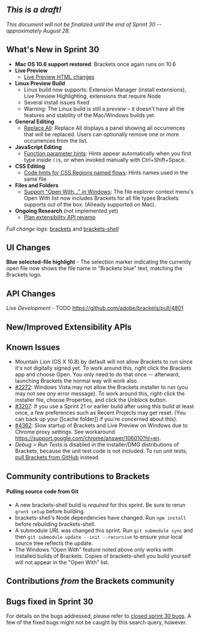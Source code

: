 _This is a draft!_
--------------------
_This document will not be finalized until the end of Sprint 30 -- approximately August 28._

What's New in Sprint 30
-----------------------
* **Mac OS 10.6 support restored**: Brackets once again runs on 10.6
* **Live Preview**
    * [Live Preview HTML changes](https://trello.com/c/cc8kk9zG/927-5-live-development-html-initial-implementation)
* **Linux Preview Build**
    * Linux build now supports: Extension Manager (install extensions), Live Preview Highlighting, extensions that require Node
    * Several install issues fixed
    * Warning: The Linux build is still a _preview_ &ndash; it doesn't have all the features and stability of the Mac/Windows builds yet.
* **General Editing**
    * [Replace All](https://github.com/adobe/brackets/pull/4686): Replace All displays a panel showing all occurrences that will be replaced. Users can optionally remove one or more occurrences from the list.
* **JavaScript Editing**
    * [Function parameter hints](https://github.com/adobe/brackets/pull/4637): Hints appear automatically when you first type inside `()`s, or when invoked manually with Ctrl+Shift+Space.
* **CSS Editing**
    * [Code hints for CSS Regions named flows](https://trello.com/c/gNvtHgu7/949-1-css-regions-named-flow): Hints names used in the same file
* **Files and Folders**
    * [Support "Open With..." in Windows](https://github.com/adobe/brackets-shell/pull/299): The file explorer context menu's Open With list now includes Brackets for all file types Brackets supports out of the box. (Already supported on Mac).
* **Ongoing Research** (not implemented yet)
    * [Plan extensibility API revamp](https://trello.com/c/rnN0XwK0/876-3-research-extension-api-design)


_Full change logs:_ [brackets](https://github.com/adobe/brackets/compare/sprint-29...sprint-30#commits_bucket) and [brackets-shell](https://github.com/adobe/brackets-shell/compare/sprint-29...sprint-30#commits_bucket)


UI Changes
----------
**Blue selected-file highlight** - The selection marker indicating the currently open file now shows the file name in "Brackets blue" text, matching the Brackets logo.


API Changes
-----------

*Live Development* - TODO https://github.com/adobe/brackets/pull/4801

New/Improved Extensibility APIs
-------------------------------


Known Issues
------------
* Mountain Lion (OS X 10.8) by default will not allow Brackets to run since it's not digitally signed yet. To work around this, right click the Brackets app and choose Open. You only need to do that once -- afterward, launching Brackets the normal way will work also.
* [#2272](https://github.com/adobe/brackets/issues/2272): Windows Vista may not allow the Brackets installer to run (you may not see _any_ error message). To work around this, right-click the installer file, choose Properties, and click the Unblock button.
* [#3207](https://github.com/adobe/brackets/issues/3207): If you use a Sprint 21 or earlier build after using this build at least once, a few preferences such as Recent Projects may get reset. (You can back up your [[cache folder]] if you're concerned about this).
* [#4362](https://github.com/adobe/brackets/issues/4362): Slow startup of Brackets and Live Preview on Windows due to Chrome proxy settings. See workaround https://support.google.com/chrome/answer/106010?hl=en.
* _Debug > Run Tests_ is disabled in the installer/DMG distributions of Brackets, because the unit test code is not included. To run unit tests, [pull Brackets from GitHub](https://github.com/adobe/brackets/wiki/How-to-Hack-on-Brackets#wiki-getcode) instead.


Community contributions to Brackets
-----------------------------------


#### Pulling source code from Git
* A new brackets-shell build is _required_ for this sprint. Be sure to rerun `grunt setup` before building.
* brackets-shell's Node dependencies have changed. Run `npm install` before rebuilding brackets-shell.
* A submodule _URL_ was changed this sprint. Run `git submodule sync` and then `git submodule update --init --recursive` to ensure your local source tree reflects the update.
* The Windows "Open With" feature noted above _only_ works with installed builds of Brackets. Copies of brackets-shell you build yourself will not appear in the "Open With" list.

Contributions _from_ the Brackets community
-------------------------------------------

Bugs fixed in Sprint 30
-----------------------
For details on the bugs addressed, please refer to [closed sprint 30 bugs](https://github.com/adobe/brackets/issues?labels=&milestone=17&state=closed). A few of the fixed bugs might not be caught by this search query, however.
